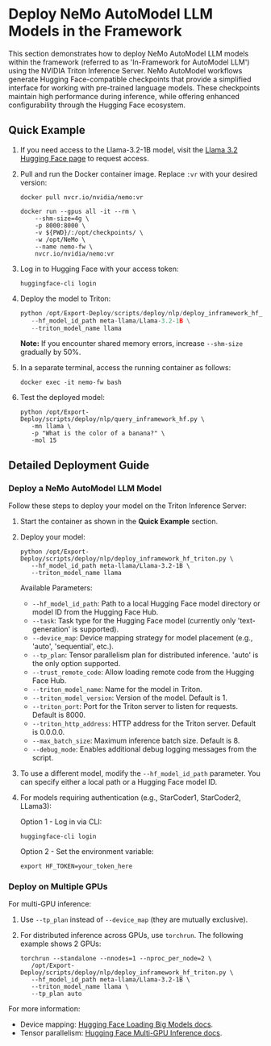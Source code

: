 # Deploy NeMo AutoModel LLM Models in the Framework

This section demonstrates how to deploy NeMo AutoModel LLM models within the framework (referred to as 'In-Framework for AutoModel LLM') using the NVIDIA Triton Inference Server. NeMo AutoModel workflows generate Hugging Face-compatible checkpoints that provide a simplified interface for working with pre-trained language models. These checkpoints maintain high performance during inference, while offering enhanced configurability through the Hugging Face ecosystem.


## Quick Example

1. If you need access to the Llama-3.2-1B model, visit the [Llama 3.2 Hugging Face page](https://huggingface.co/meta-llama/Llama-3.2-1B) to request access.

2. Pull and run the Docker container image. Replace ``:vr`` with your desired version:

   ```shell
   docker pull nvcr.io/nvidia/nemo:vr

   docker run --gpus all -it --rm \
       --shm-size=4g \
       -p 8000:8000 \
       -v ${PWD}/:/opt/checkpoints/ \
       -w /opt/NeMo \
       --name nemo-fw \
       nvcr.io/nvidia/nemo:vr
   ``` 

3. Log in to Hugging Face with your access token:

   ```shell
   huggingface-cli login
   ```

4. Deploy the model to Triton:

   ```python
   python /opt/Export-Deploy/scripts/deploy/nlp/deploy_inframework_hf_triton.py \
      --hf_model_id_path meta-llama/Llama-3.2-1B \
      --triton_model_name llama
   ```
   
   **Note:** If you encounter shared memory errors, increase ``--shm-size`` gradually by 50%.

5. In a separate terminal, access the running container as follows:

   ```shell
   docker exec -it nemo-fw bash
   ```

6. Test the deployed model:

   ```shell
   python /opt/Export-Deploy/scripts/deploy/nlp/query_inframework_hf.py \
      -mn llama \
      -p "What is the color of a banana?" \
      -mol 15
   ```

## Detailed Deployment Guide

### Deploy a NeMo AutoModel LLM Model

Follow these steps to deploy your model on the Triton Inference Server:

1. Start the container as shown in the **Quick Example** section.

2. Deploy your model:

   ```shell
   python /opt/Export-Deploy/scripts/deploy/nlp/deploy_inframework_hf_triton.py \
      --hf_model_id_path meta-llama/Llama-3.2-1B \
      --triton_model_name llama
   ```

   Available Parameters:
   
   - ``--hf_model_id_path``: Path to a local Hugging Face model directory or model ID from the Hugging Face Hub.
   - ``--task``: Task type for the Hugging Face model (currently only 'text-generation' is supported).
   - ``--device_map``: Device mapping strategy for model placement (e.g., 'auto', 'sequential', etc.).
   - ``--tp_plan``: Tensor parallelism plan for distributed inference. 'auto' is the only option supported.
   - ``--trust_remote_code``: Allow loading remote code from the Hugging Face Hub.
   - ``--triton_model_name``: Name for the model in Triton.
   - ``--triton_model_version``: Version of the model. Default is 1.
   - ``--triton_port``: Port for the Triton server to listen for requests. Default is 8000.
   - ``--triton_http_address``: HTTP address for the Triton server. Default is 0.0.0.0.
   - ``--max_batch_size``: Maximum inference batch size. Default is 8.
   - ``--debug_mode``: Enables additional debug logging messages from the script.

3. To use a different model, modify the ``--hf_model_id_path`` parameter. You can specify either a local path or a Hugging Face model ID.

4. For models requiring authentication (e.g., StarCoder1, StarCoder2, LLama3):

   Option 1 - Log in via CLI:
   
   ```shell
   huggingface-cli login
   ```

   Option 2 - Set the environment variable:

   ```shell
   export HF_TOKEN=your_token_here
   ```

### Deploy on Multiple GPUs

For multi-GPU inference:

1. Use ``--tp_plan`` instead of ``--device_map`` (they are mutually exclusive).
2. For distributed inference across GPUs, use ``torchrun``. The following example shows 2 GPUs:

   ```shell
   torchrun --standalone --nnodes=1 --nproc_per_node=2 \
      /opt/Export-Deploy/scripts/deploy/nlp/deploy_inframework_hf_triton.py \
      --hf_model_id_path meta-llama/Llama-3.2-1B \
      --triton_model_name llama \
      --tp_plan auto
   ```

For more information:
   - Device mapping: [Hugging Face Loading Big Models docs](https://huggingface.co/docs/accelerate/main/concept_guides/big_model_inference).
   - Tensor parallelism: [Hugging Face Multi-GPU Inference docs](https://huggingface.co/docs/transformers/v4.47.0/en/perf_infer_gpu_multi).
